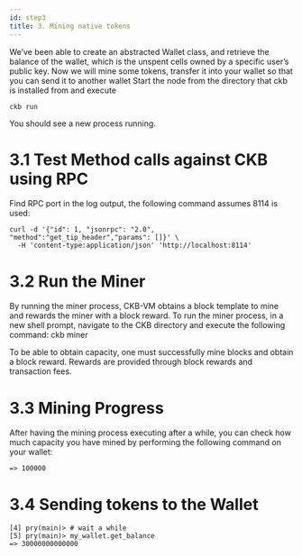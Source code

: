 ```yaml
---
id: step3
title: 3. Mining native tokens
---
```


We’ve been able to create an abstracted Wallet class, and retrieve the balance of the wallet, which is the unspent cells owned by a specific user’s public key.
Now we will mine some tokens, transfer it into your wallet so that you can send it to another wallet
Start the node from the directory that ckb is installed from and execute
```
ckb run
```

You should see a new process running.

# 3.1 Test Method calls against CKB using RPC
Find RPC port in the log output, the following command assumes 8114 is used:
```
curl -d '{"id": 1, "jsonrpc": "2.0", "method":"get_tip_header","params": []}' \
  -H 'content-type:application/json' 'http://localhost:8114'
```

# 3.2 Run the Miner
By running the miner process, CKB-VM obtains a block template to mine and rewards the miner with a block reward. To run the miner process, in a new shell prompt, navigate to the CKB directory and execute the following command:
ckb miner

To be able to obtain capacity, one must successfully mine blocks and obtain a block reward. Rewards are provided through block rewards and transaction fees.

# 3.3 Mining Progress

After having the mining process executing after a  while, you can check how much capacity you have mined by performing the following command on your wallet:

```[2] pry(main)> my_wallet.get_balance
=> 100000
```

# 3.4 Sending tokens to the Wallet

```[3] pry(main)> asw.send_capacity(my_wallet.lock, 300000 * 10 ** 8)
[4] pry(main)> # wait a while
[5] pry(main)> my_wallet.get_balance
=> 30000000000000
```

